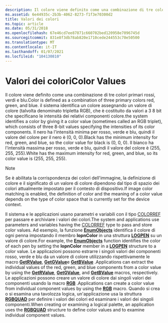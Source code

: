 ```yaml
---
description: Il colore viene definito come una combinazione di tre colori primari rossi, verdi e blu.
ms.assetid: 6e44935c-2b3b-4062-8273-f1f3e70300d2
title: Valori dei colori
ms.topic: article
ms.date: 05/31/2018
ms.openlocfilehash: 67e46cd7ee87871c660702bed120958e7096745d
ms.sourcegitcommit: 831e8f3db78ab820e1710cede244553c70e50500
ms.translationtype: MT
ms.contentlocale: it-IT
ms.lasthandoff: 01/07/2021
ms.locfileid: "104130810"
---
```

# <a name="color-values"></a><span data-ttu-id="895fe-103">Valori dei colori</span><span class="sxs-lookup"><span data-stu-id="895fe-103">Color Values</span></span>

<span data-ttu-id="895fe-104">Il colore viene definito come una combinazione di tre colori primari rossi, verdi e blu.</span><span class="sxs-lookup"><span data-stu-id="895fe-104">Color is defined as a combination of three primary colors red, green, and blue.</span></span> <span data-ttu-id="895fe-105">il sistema identifica un colore assegnando un valore di colore (talvolta denominato tripletta RGB), che è costituito da valori a 3 8 bit che specificano le intensità dei relativi componenti colore.</span><span class="sxs-lookup"><span data-stu-id="895fe-105">the system identifies a color by giving it a color value (sometimes called an RGB triplet), which consists of three 8-bit values specifying the intensities of its color components.</span></span> <span data-ttu-id="895fe-106">Il nero ha l'intensità minima per rosso, verde e blu, quindi il valore del colore per il nero è (0, 0, 0).</span><span class="sxs-lookup"><span data-stu-id="895fe-106">Black has the minimum intensity for red, green, and blue, so the color value for black is (0, 0, 0).</span></span> <span data-ttu-id="895fe-107">Il bianco ha l'intensità massima per rosso, verde e blu, quindi il valore del colore è (255, 255, 255).</span><span class="sxs-lookup"><span data-stu-id="895fe-107">White has the maximum intensity for red, green, and blue, so its color value is (255, 255, 255).</span></span>

> [!Note]  
> <span data-ttu-id="895fe-108">Se è abilitata la corrispondenza dei colori dell'immagine, la definizione di colore e il significato di un valore di colore dipendono dal tipo di spazio dei colori attualmente impostato per il contesto di dispositivo.</span><span class="sxs-lookup"><span data-stu-id="895fe-108">If image color matching is enabled, the definition of color and the meaning of a color value depends on the type of color space that is currently set for the device context.</span></span>

 

<span data-ttu-id="895fe-109">Il sistema e le applicazioni usano parametri e variabili con il tipo [COLORREF](colorref.md) per passare e archiviare i valori dei colori.</span><span class="sxs-lookup"><span data-stu-id="895fe-109">The system and applications use parameters and variables having the [COLORREF](colorref.md) type to pass and store color values.</span></span> <span data-ttu-id="895fe-110">Ad esempio, la funzione [**EnumObjects**](/windows/desktop/api/Wingdi/nf-wingdi-enumobjects) identifica il colore di ogni penna impostando il membro **lopnColor** in una struttura [**LOGPEN**](/windows/win32/api/wingdi/ns-wingdi-logpen) su un valore di colore.</span><span class="sxs-lookup"><span data-stu-id="895fe-110">For example, the [**EnumObjects**](/windows/desktop/api/Wingdi/nf-wingdi-enumobjects) function identifies the color of each pen by setting the **lopnColor** member in a [**LOGPEN**](/windows/win32/api/wingdi/ns-wingdi-logpen) structure to a color value.</span></span> <span data-ttu-id="895fe-111">Le applicazioni possono estrarre i singoli valori dei componenti rosso, verde e blu da un valore di colore utilizzando rispettivamente le macro [**GetRValue**](/windows/desktop/api/Wingdi/nf-wingdi-getrvalue), [**GetGValue**](/windows/desktop/api/Wingdi/nf-wingdi-getgvalue)e [**GetBValue**](/windows/desktop/api/Wingdi/nf-wingdi-getbvalue) .</span><span class="sxs-lookup"><span data-stu-id="895fe-111">Applications can extract the individual values of the red, green, and blue components from a color value by using the [**GetRValue**](/windows/desktop/api/Wingdi/nf-wingdi-getrvalue), [**GetGValue**](/windows/desktop/api/Wingdi/nf-wingdi-getgvalue), and [**GetBValue**](/windows/desktop/api/Wingdi/nf-wingdi-getbvalue) macros, respectively.</span></span> <span data-ttu-id="895fe-112">Le applicazioni possono creare un valore di colore dai singoli valori dei componenti usando la macro [**RGB**](/windows/desktop/api/Wingdi/nf-wingdi-rgb) .</span><span class="sxs-lookup"><span data-stu-id="895fe-112">Applications can create a color value from individual component values by using the [**RGB**](/windows/desktop/api/Wingdi/nf-wingdi-rgb) macro.</span></span> <span data-ttu-id="895fe-113">Quando si crea o si esamina una tavolozza logica, un'applicazione usa la struttura [**RGBQUAD**](/windows/win32/api/wingdi/ns-wingdi-rgbquad) per definire i valori dei colori ed esaminare i valori dei singoli componenti.</span><span class="sxs-lookup"><span data-stu-id="895fe-113">When creating or examining a logical palette, an application uses the [**RGBQUAD**](/windows/win32/api/wingdi/ns-wingdi-rgbquad) structure to define color values and to examine individual component values.</span></span>

 

 



